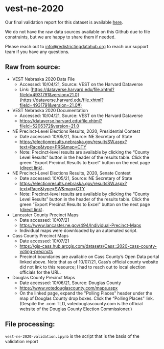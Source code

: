 # vest-ne-2020

Our final validation report for this dataset is available [here](https://redistrictingdatahub.org/dataset/vest-2020-nebraska-precinct-boundaries-and-election-results-shapefile/).

We do not have the raw data sources available on this Github due to file constraints, but we are happy to share them if needed. 

Please reach out to info@redistrictingdatahub.org to reach our support team if you have any questions.

## Raw from source:

- VEST Nebraska 2020 Data File 
   - Accessed: 10/04/21, Source: VEST on the Harvard Dataverse
   - Link: [https://dataverse.harvard.edu/file.xhtml?fileId=4931791&version=21.0](https://dataverse.harvard.edu/file.xhtml?fileId=4931791&version=21.0#)
- VEST Nebraska 2020 Documentation
   - Accessed: 10/04/21, Source: VEST on the Harvard Dataverse
   - https://dataverse.harvard.edu/file.xhtml?fileId=5206372&version=21.0 
- NE Precinct-Level Elections Results, 2020, Presidential Contest 
   - Date accessed: 10/05/21, Source: NE Secretary of State
   - https://electionresults.nebraska.gov/resultsSW.aspx?text=Race&type=PRS&map=CTY
   - Note: Precinct-level results are available by clicking the “County Level Results” button in the header of the results table. Click the green “Export Precinct Results to Excel” button on the next page \([direct link](https://electionresults.nebraska.gov/ResultsExport.aspx?rid=11232&pty=&osn=90&name=For%20President%20and%20Vice%20President%20of%20the%20United%20States&cat=CTYALL)).
- NE Precinct-Level Elections Results, 2020, Senate Contest
   - Date accessed: 10/05/21, Source: NE Secretary of State
   - https://electionresults.nebraska.gov/resultsSW.aspx?text=Race&type=SW&map=CTY
   - Note: Precinct-level results are available by clicking the “County Level Results” button in the header of the results table. Click the green “Export Precinct Results to Excel” button on the next page ([direct link](https://electionresults.nebraska.gov/ResultsExport.aspx?rid=10830&pty=&osn=102&name=For%20United%20States%20Senator%20-%206%20%20Year%20Term&cat=CTYALL)).
- Lancaster County Precinct Maps
   - Date accessed: 10/07/21
   - https://www.lancaster.ne.gov/494/Individual-Precinct-Maps
   - Individual maps were downloaded by an automated script. 
- Cass County Precinct Maps
   - Date accessed: 10/07/21
   - https://gis-cass.hub.arcgis.com/datasets/Cass::2020-cass-county-voting-precincts
   - Precinct boundaries are available on Cass County’s Open Data portal linked above. Note that as of 10/07/21, Cass’s official county website did not link to this resource; I had to reach out to local election officials for the URL. 
- Douglas County Precinct Maps
   - Date accessed: 10/06/21, Source: Douglas County
   - https://www.votedouglascounty.com/maps.aspx 
   - On the linked page, expand the "Polling Places" header under the map of Douglas County drop boxes. Click the “Polling Places” link. (Despite the .com TLD, votedouglascounty.com is the official website of the Douglas County Election Commissioner.)



## File processing:

`vest-ne-2020-validation.ipynb` is the script that is the basis of the validation report
